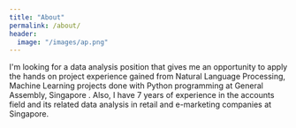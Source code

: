 ```yaml
---
title: "About"
permalink: /about/
header:
  image: "/images/ap.png"
---
```


I'm looking for a data analysis position that gives me an opportunity to apply the hands on project experience gained from Natural Language Processing, Machine Learning projects done with Python programming at General Assembly, Singapore . Also, I have 7 years of experience in the accounts field and its related data analysis in retail and e-marketing companies at Singapore.

